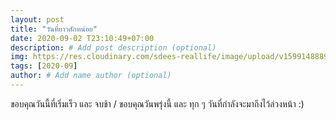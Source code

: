 ```yaml
---
layout: post
title: "วันที่ยาวสักหน่อย"
date: 2020-09-02 T23:10:49+07:00
description: # Add post description (optional)
img: https://res.cloudinary.com/sdees-reallife/image/upload/v1599148889/IMG_3165.jpg # Add image post (optional)
tags: [2020-09]
author: # Add name author (optional)
---
```

ขอบคุณวันนี้ที่เริ่มเร็ว และ จบช้า / ขอบคุณวันพรุ่งนี้ และ ทุก ๆ วันที่กำลังจะมาถึงไว้ล่วงหน้า :)

<i class="fa fa-child" style="color:plum"></i>
